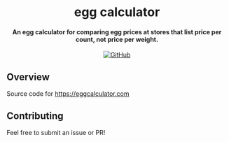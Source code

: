 <h1 align="center">
 egg calculator
</h1>

<h4 align="center">An egg calculator for comparing egg prices at stores that list price per count, not price per weight.</h4>

<p align="center">
  <a href="https://github.com/mr-cal/egg-calculator/blob/main/LICENSE">
    <img alt="GitHub" src="https://img.shields.io/github/license/mr-cal/egg-calculator">
  </a>
</p>

## Overview

Source code for https://eggcalculator.com

## Contributing
Feel free to submit an issue or PR!
